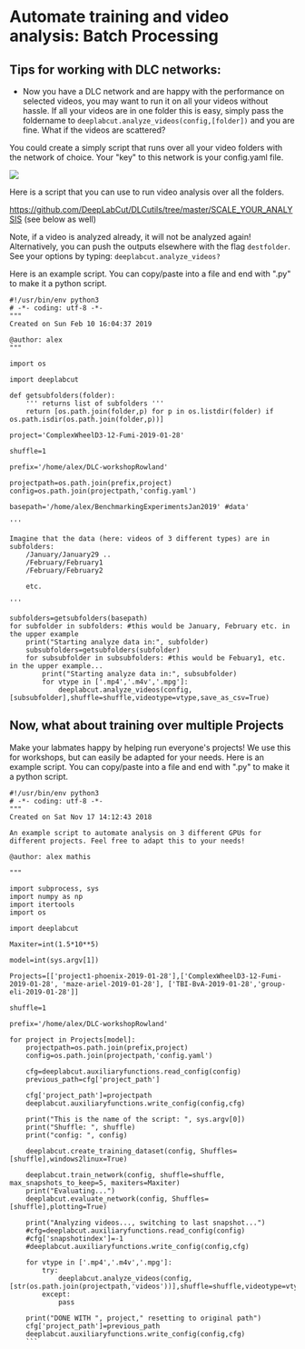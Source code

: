 
# Automate training and video analysis: Batch Processing

## Tips for working with DLC networks:

- Now you have a DLC network and are happy with the performance on selected videos, you may want to run it on all your videos without hassle. If all your videos are in one folder this is easy, simply pass the foldername to `deeplabcut.analyze_videos(config,[folder])` and you are fine. What if the videos are scattered?


You could create a simply script that runs over all your video folders with the network of choice. Your "key" to this network is your config.yaml file.

![](https://static1.squarespace.com/static/57f6d51c9f74566f55ecf271/t/5ccc5abe0d9297405a428522/1556896461304/howtouseDLC-01.png?format=1000w)

Here is a script that you can use to run video analysis over all the folders.

https://github.com/DeepLabCut/DLCutils/tree/master/SCALE_YOUR_ANALYSIS (see below as well)

Note, if a video is analyzed already, it will not be analyzed again! Alternatively, you can push the outputs elsewhere with the flag `destfolder`. See your options by typing: `deeplabcut.analyze_videos?`

Here is an example script. You can copy/paste into a file and end with ".py" to make it a python script.

```
#!/usr/bin/env python3
# -*- coding: utf-8 -*-
"""
Created on Sun Feb 10 16:04:37 2019

@author: alex
"""

import os

import deeplabcut

def getsubfolders(folder):
    ''' returns list of subfolders '''
    return [os.path.join(folder,p) for p in os.listdir(folder) if os.path.isdir(os.path.join(folder,p))]

project='ComplexWheelD3-12-Fumi-2019-01-28'

shuffle=1

prefix='/home/alex/DLC-workshopRowland'

projectpath=os.path.join(prefix,project)
config=os.path.join(projectpath,'config.yaml')

basepath='/home/alex/BenchmarkingExperimentsJan2019' #data'

'''

Imagine that the data (here: videos of 3 different types) are in subfolders:
    /January/January29 ..
    /February/February1
    /February/February2

    etc.

'''

subfolders=getsubfolders(basepath)
for subfolder in subfolders: #this would be January, February etc. in the upper example
    print("Starting analyze data in:", subfolder)
    subsubfolders=getsubfolders(subfolder)
    for subsubfolder in subsubfolders: #this would be Febuary1, etc. in the upper example...
        print("Starting analyze data in:", subsubfolder)
        for vtype in ['.mp4','.m4v','.mpg']:
            deeplabcut.analyze_videos(config,[subsubfolder],shuffle=shuffle,videotype=vtype,save_as_csv=True)

```

## Now, what about training over multiple Projects

Make your labmates happy by helping run everyone's projects! We use this for workshops, but can easily be adapted for your needs. Here is an example script. You can copy/paste into a file and end with ".py" to make it a python script.
```
#!/usr/bin/env python3
# -*- coding: utf-8 -*-
"""
Created on Sat Nov 17 14:12:43 2018

An example script to automate analysis on 3 different GPUs for different projects. Feel free to adapt this to your needs!

@author: alex mathis

"""

import subprocess, sys
import numpy as np
import itertools
import os

import deeplabcut

Maxiter=int(1.5*10**5)

model=int(sys.argv[1])

Projects=[['project1-phoenix-2019-01-28'],['ComplexWheelD3-12-Fumi-2019-01-28', 'maze-ariel-2019-01-28'], ['TBI-BvA-2019-01-28','group-eli-2019-01-28']]

shuffle=1

prefix='/home/alex/DLC-workshopRowland'

for project in Projects[model]:
    projectpath=os.path.join(prefix,project)
    config=os.path.join(projectpath,'config.yaml')

    cfg=deeplabcut.auxiliaryfunctions.read_config(config)
    previous_path=cfg['project_path']

    cfg['project_path']=projectpath
    deeplabcut.auxiliaryfunctions.write_config(config,cfg)

    print("This is the name of the script: ", sys.argv[0])
    print("Shuffle: ", shuffle)
    print("config: ", config)

    deeplabcut.create_training_dataset(config, Shuffles=[shuffle],windows2linux=True)

    deeplabcut.train_network(config, shuffle=shuffle, max_snapshots_to_keep=5, maxiters=Maxiter)
    print("Evaluating...")
    deeplabcut.evaluate_network(config, Shuffles=[shuffle],plotting=True)

    print("Analyzing videos..., switching to last snapshot...")
    #cfg=deeplabcut.auxiliaryfunctions.read_config(config)
    #cfg['snapshotindex']=-1
    #deeplabcut.auxiliaryfunctions.write_config(config,cfg)

    for vtype in ['.mp4','.m4v','.mpg']:
        try:
            deeplabcut.analyze_videos(config,[str(os.path.join(projectpath,'videos'))],shuffle=shuffle,videotype=vtype,save_as_csv=True)
        except:
            pass

    print("DONE WITH ", project," resetting to original path")
    cfg['project_path']=previous_path
    deeplabcut.auxiliaryfunctions.write_config(config,cfg)
    ```
